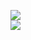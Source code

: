 [![](https://img.shields.io/badge/Made%20With-Github%20Spray-lightgrey.svg?style=for-the-badge&logo=github)](https://github.com/Annihil/github-spray#25962)  
[![](https://i.imgur.com/2DrTn0Z.gif)](https://github.com/Annihil/github-spray)